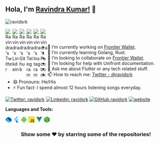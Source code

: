## Hola, I'm [Ravindra Kumar!](https://ravidsrk.com/) 👋

<p align="left"> <img src="https://komarev.com/ghpvc/?username=ravidsrk&label=Views&color=blue&style=plastic" alt="ravidsrk" /> </p>

<a href="https://twitter.com/ravidsrk">
  <img align="left" alt="Ravindra's Twitter" width="22px" src="https://cdn.jsdelivr.net/npm/simple-icons@v3/icons/twitter.svg" />
</a>
<a href="https://linkedin.com/in/ravidsrk">
  <img align="left" alt="Ravindra's Linkdein" width="22px" src="https://cdn.jsdelivr.net/npm/simple-icons@v3/icons/linkedin.svg" />
</a>
<a href="https://github.com/ravidsrk">
  <img align="left" alt="Ravindra's Github" width="22px" src="https://cdn.jsdelivr.net/npm/simple-icons@v3/icons/github.svg" />
</a>
<a href="https://t.me/ravidsrk">
  <img align="left" alt="Ravindra's Telegram" width="22px" src="https://cdn.jsdelivr.net/npm/simple-icons@v3/icons/telegram.svg" />
</a>
<a href="https://instagram.com/ravidsrk/">
  <img align="left" alt="Ravindra's Instagram" width="22px" src="https://cdn.jsdelivr.net/npm/simple-icons@v3/icons/instagram.svg" />
</a>
<a href="https://www.facebook.com/ravidsrk/">
  <img align="left" alt="Ravindra's Facebook" width="22px" src="https://cdn.jsdelivr.net/npm/simple-icons@v3/icons/facebook.svg" />
</a>

<br/>
<br/>



- 🔭 I’m currently working on [Frontier Wallet](https://frontierwallet.com).
- 🌱 I’m currently learning Golang, Rust.
- 👯 I’m looking to collaborate on [Frontier Wallet](https://frontierwallet.com).
- 🤔 I’m looking for help with Unifront documentation.
- 💬 Ask me about Flutter or any tech related stuff.
- 📫 How to reach me: [Twitter - @ravidsrk](https://twitter.com/ravidsrk)
- 😄 Pronouns: He/His
- ⚡ Fun fact: I spend almost 12 hours listening songs everyday.

[![Twitter: ravidsrk](https://img.shields.io/twitter/follow/ravidsrk?style=social)](https://twitter.com/ravidsrk)
[![Linkedin: ravidsrk](https://img.shields.io/badge/-ravidsrk-blue?style=flat-square&logo=Linkedin&logoColor=white&link=https://www.linkedin.com/in/ravidsrk/)](https://www.linkedin.com/in/ravidsrk/)
[![GitHub ravidsrk](https://img.shields.io/github/followers/ravidsrk?label=follow&style=social)](https://github.com/ravidsrk)
[![website](https://img.shields.io/badge/PortfolioWebsite-ravidsrk.com-2648ff?style=flat-square&logo=google-chrome)](https://ravidsrk.com/)


**Languages and Tools:**  

<code><img height="20" src="https://raw.githubusercontent.com/github/explore/80688e429a7d4ef2fca1e82350fe8e3517d3494d/topics/dart/dart.png"></code>
<code><img height="20" src="https://raw.githubusercontent.com/github/explore/80688e429a7d4ef2fca1e82350fe8e3517d3494d/topics/flutter/flutter.png"></code>
<code><img height="20" src="https://raw.githubusercontent.com/github/explore/80688e429a7d4ef2fca1e82350fe8e3517d3494d/topics/android/android.png"></code>
<code><img height="20" src="https://raw.githubusercontent.com/github/explore/80688e429a7d4ef2fca1e82350fe8e3517d3494d/topics/javascript/javascript.png"></code>
<code><img height="20" src="https://raw.githubusercontent.com/github/explore/80688e429a7d4ef2fca1e82350fe8e3517d3494d/topics/vue/vue.png"></code>
<code><img height="20" src="https://raw.githubusercontent.com/github/explore/80688e429a7d4ef2fca1e82350fe8e3517d3494d/topics/nodejs/nodejs.png"></code>    


<div align="center">

### Show some ❤️ by starring some of the repositories!

</div>
